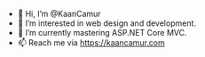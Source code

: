 - 👋 Hi, I’m @KaanCamur
- 👀 I’m interested in web design and development.
- 🌱 I’m currently mastering ASP.NET Core MVC.
- 📫 Reach me via https://kaancamur.com

<!---
KaanCamur/KaanCamur is a ✨ special ✨ repository because its `README.md` (this file) appears on your GitHub profile.
You can click the Preview link to take a look at your changes.
--->
